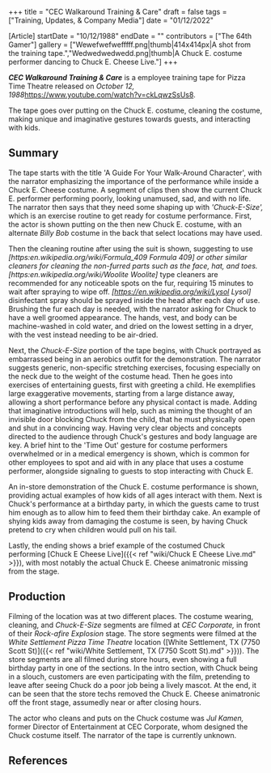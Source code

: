 +++
title = "CEC Walkaround Training & Care"
draft = false
tags = ["Training, Updates, & Company Media"]
date = "01/12/2022"

[Article]
startDate = "10/12/1988"
endDate = ""
contributors = ["The 64th Gamer"]
gallery = ["Wewefwefwefffff.png|thumb|414x414px|A shot from the training tape.","Wedwedwedwedd.png|thumb|A Chuck E. costume performer dancing to Chuck E. Cheese Live."]
+++

<b><i>CEC Walkaround Training & Care</b></i> is a employee training tape for Pizza Time Theatre released on <i>October 12, 1988</i><ref>https://www.youtube.com/watch?v=ckLqwzSsUs8</ref>.

The tape goes over putting on the Chuck E. costume, cleaning the costume, making unique and imaginative gestures towards guests, and interacting with kids. 

<h2> Summary </h2>
The tape starts with the title 'A Guide For Your Walk-Around Character', with the narrator emphasizing the importance of the performance while inside a Chuck E. Cheese costume. A segment of clips then show the current Chuck E. performer performing poorly, looking unamused, sad, and with no life. The narrator then says that they need some shaping up with <i>'Chuck-E-Size',</i> which is an exercise routine to get ready for costume performance. First, the actor is shown putting on the then new Chuck E. costume, with an alternate <i>Billy Bob</i> costume in the back that select locations may have used. 

Then the cleaning routine after using the suit is shown, suggesting to use <i>[https:<i>en.wikipedia.org/wiki/Formula_409 Formula 409]</i> or other similar cleaners for cleaning the non-furred parts such as the face, hat, and toes. <i>[https:</i>en.wikipedia.org/wiki/Woolite Woolite]</i> type cleaners are recommended for any noticeable spots on the fur, requiring 15 minutes to wait after spraying to wipe off. <i>[https://en.wikipedia.org/wiki/Lysol Lysol]</i> disinfectant spray should be sprayed inside the head after each day of use. Brushing the fur each day is needed, with the narrator asking for Chuck to have a well groomed appearance. The hands, vest, and body can be machine-washed in cold water, and dried on the lowest setting in a dryer, with the vest instead needing to be air-dried.

Next, the <i>Chuck-E-Size</i> portion of the tape begins, with Chuck portrayed as embarrassed being in an aerobics outfit for the demonstration. The narrator suggests generic, non-specific stretching exercises, focusing especially on the neck due to the weight of the costume head. Then he goes into exercises of entertaining guests, first with greeting a child. He exemplifies large exaggerative movements, starting from a large distance away, allowing a short performance before any physical contact is made. Adding that imaginative introductions will help, such as miming the thought of an invisible door blocking Chuck from the child, that he must physically open and shut in a convincing way. Having very clear objects and concepts directed to the audience through Chuck's gestures and body language are key. A brief hint to the 'Time Out' gesture for costume performers overwhelmed or in a medical emergency is shown, which is common for other employees to spot and aid with in any place that uses a costume performer, alongside signaling to guests to stop interacting with Chuck E.

An in-store demonstration of the Chuck E. costume performance is shown, providing actual examples of how kids of all ages interact with them. Next is Chuck's performance at a birthday party, in which the guests came to trust him enough as to allow him to feed them their birthday cake. An example of shying kids away from damaging the costume is seen, by having Chuck pretend to cry when children would pull on his tail.

Lastly, the ending shows a brief example of the costumed Chuck performing [Chuck E Cheese Live]({{< ref "wiki/Chuck E Cheese Live.md" >}}), with most notably the actual Chuck E. Cheese animatronic missing from the stage.

<h2> Production </h2>
Filming of the location was at two different places. The costume wearing, cleaning, and <i>Chuck-E-Size</i> segments are filmed at <i>CEC Corporate,</i> in front of their <i>Rock-afire Explosion</i> stage. The store segments were filmed at the <i>White Settlement Pizza Time Theatre</i> location ([White Settlement, TX (7750 Scott St)]({{< ref "wiki/White Settlement, TX (7750 Scott St).md" >}})). The store segments are all filmed during store hours, even showing a full birthday party in one of the sections. In the intro section, with Chuck being in a slouch, customers are even participating with the film, pretending to leave after seeing Chuck do a poor job being a lively mascot. At the end, it can be seen that the store techs removed the Chuck E. Cheese animatronic off the front stage, assumedly near or after closing hours.

The actor who cleans and puts on the Chuck costume was <i>Jul Kamen,</i> former Director of Entertainment at CEC Corporate, whom designed the Chuck costume itself. The narrator of the tape is currently unknown.

<h2> References </h2>